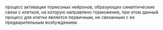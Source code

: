 процесс активации тормозных нейронов, образующих синаптические связи с клеткой, на ко­торую направлено торможение, при этом данный процесс для клетки является первичным, не связанным с ее предваритель­ным возбуждением.
